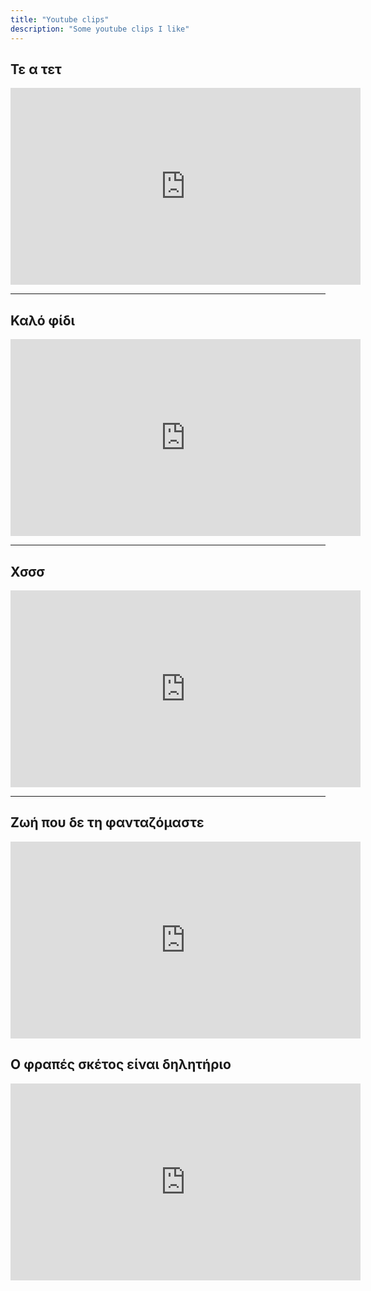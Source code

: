```yaml
---
title: "Youtube clips"
description: "Some youtube clips I like"
---
```


## Τε α τετ

<iframe width="560" height="315" src="https://www.youtube.com/embed/tQ5D0qzdtfE?clip=UgkxMext6pco-jxsjnpTd-zKddo_Z3-uytQ5&amp;clipt=EKiAQRiwp0E" title="YouTube video player" frameborder="0" allow="accelerometer; autoplay; clipboard-write; encrypted-media; gyroscope; picture-in-picture; web-share" allowfullscreen></iframe>

<hr />

## Καλό φίδι

<iframe width="560" height="315" src="https://www.youtube.com/embed/afZgNFQ-BZg?clip=Ugkx8hAUiEaIGBZ0g4hle1kqx3nKCE_6CxIY&amp;clipt=EKi9Axjo-wM" title="YouTube video player" frameborder="0" allow="accelerometer; autoplay; clipboard-write; encrypted-media; gyroscope; picture-in-picture; web-share" allowfullscreen></iframe>

<hr />

## Χσσσ

<iframe width="560" height="315" src="https://www.youtube.com/embed/afZgNFQ-BZg?clip=Ugkxb-T6CTdAfxCsp_w9JUuyZRG1buDoAOhH&amp;clipt=EMjWBRi4hQY" title="YouTube video player" frameborder="0" allow="accelerometer; autoplay; clipboard-write; encrypted-media; gyroscope; picture-in-picture; web-share" allowfullscreen></iframe>

<hr />

## Ζωή που δε τη φανταζόμαστε

<iframe width="560" height="315" src="https://www.youtube.com/embed/66NCidwL2wg?si=WGPMBAbHWNT2k0B1&amp;clip=UgkxxrOBLWUXwHW7VxsWUSjFMbukOyXJe6CF&amp;clipt=EMnTAhjR-gI" title="YouTube video player" frameborder="0" allow="accelerometer; autoplay; clipboard-write; encrypted-media; gyroscope; picture-in-picture; web-share" allowfullscreen></iframe>


## Ο φραπές σκέτος είναι δηλητήριο

<iframe width="560" height="315" src="https://www.youtube.com/embed/7-ev9ky0qFM?si=k1RkXGWsut29FrRs&amp;clip=UgkxeBMjaOw7z87nIhOQzVtjQrciDwbVNi-r&amp;clipt=ELCBJBjYxyQ" title="YouTube video player" frameborder="0" allow="accelerometer; autoplay; clipboard-write; encrypted-media; gyroscope; picture-in-picture; web-share" referrerpolicy="strict-origin-when-cross-origin" allowfullscreen></iframe>